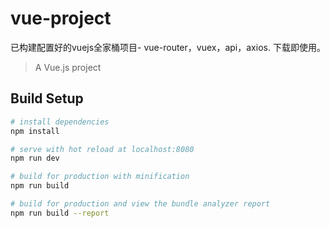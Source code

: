 # vue-project
已构建配置好的vuejs全家桶项目- vue-router，vuex，api，axios. 下载即使用。

> A Vue.js project

## Build Setup

``` bash
# install dependencies
npm install

# serve with hot reload at localhost:8080
npm run dev

# build for production with minification
npm run build

# build for production and view the bundle analyzer report
npm run build --report
```
